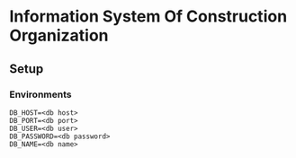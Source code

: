 # Information System Of Construction Organization


## Setup

### Environments


```shell
DB_HOST=<db host>
DB_PORT=<db port>
DB_USER=<db user>
DB_PASSWORD=<db password>
DB_NAME=<db name>
```

